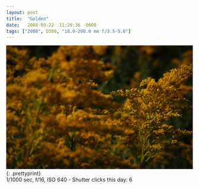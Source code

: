 ```yaml
---
layout: post
title:  "Golden"
date:   2008-09-22  11:29:36 -0600
tags: ["2008", D300, "18.0-200.0 mm f/3.5-5.6"]
---
```

![:title](/images/2008/2008_0922_DSC_9115.jpg)
{: .prettyprint}  
1/1000 sec, f/16, ISO 640 - Shutter clicks this day: 6